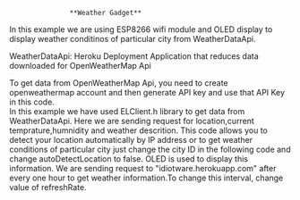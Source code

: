  
                   **Weather Gadget**
   In this example we are using ESP8266 wifi module and OLED display
 to display weather conditinos of particular city from WeatherDataApi.
              
 WeatherDataApi: Heroku Deployment Application that reduces data 
                 downloaded for OpenWeatherMap Api
  
 To get data from OpenWeatherMap Api, you need to create openweathermap 
 account and then generate API key and use that API Key in this code.                
 In this example we have used ELClient.h library to get data from WeatherDataApi. 
 Here we are sending request for location,current temprature,humnidity and 
 weather descrition. This code allows you to detect your location automatically
 by IP address or to get weather conditions of particular city just change  the 
 city ID in the following code and change autoDetectLocation to false. OLED is 
 used to display this information.
 We are sending request to "idiotware.herokuapp.com" after every one hour to get
 weather information.To change this interval, change value of refreshRate.

